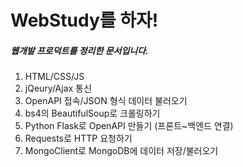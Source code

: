 # WebStudy를 하자!

##### 웹개발 프로덕트를 정리한 문서입니다.

1. HTML/CSS/JS
2. jQeury/Ajax 통신
3. OpenAPI 접속/JSON 형식 데이터 불러오기
4. bs4의 BeautifulSoup로 크롤링하기
5. Python Flask로 OpenAPI 만들기 (프론트~백엔드 연결)
6. Requests로 HTTP 요청하기
7. MongoClient로 MongoDB에 데이터 저장/불러오기
